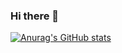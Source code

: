 ### Hi there 👋

[![Anurag's GitHub stats](https://github-readme-stats.vercel.app/api?username=AlfredZ12)](https://github.com/AlfredZ12/github-readme-stats)
<!--
**AlfredZ12/AlfredZ12** is a ✨ _special_ ✨ repository because its `README.md` (this file) appears on your GitHub profile.

Here are some ideas to get you started:

- 🔭 I’m currently working on ...
- 🌱 I’m currently learning ...
- 👯 I’m looking to collaborate on ...
- 🤔 I’m looking for help with ...
- 💬 Ask me about ...
- 📫 How to reach me: ...
- 😄 Pronouns: ...
- ⚡ Fun fact: ...
-->
